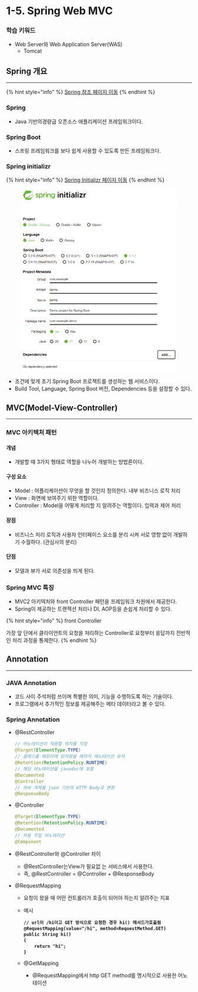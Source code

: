 # 1-5. Spring Web MVC

### 학습 키워드

* Web Server와 Web Application Server(WAS)
  * Tomcat

## Spring 개요

***

{% hint style="info" %}
[Spring 참조 페이지 이동](https://docs.spring.io/spring-framework/reference/)
{% endhint %}

### Spring

* Java 기반의경량급 오픈소스 애플리케이션 프레임워크이다.&#x20;

### Spring Boot

* 스프링 프레임워크를 보다 쉽게 사용할 수 있도록 만든 프레임워크다.

### Spring initializr

{% hint style="info" %}
[Spring Initializr](https://start.spring.io/)[ 페이지 이동](https://start.spring.io/)
{% endhint %}

<figure><img src="../../.gitbook/assets/화면 캡처 2023-08-17 222048.png" alt=""><figcaption></figcaption></figure>

* 조건에 맞게 초기 Spring Boot 프로젝트를 생성하는 웹 서비스이다.
* Build Tool, Language, Spring Boot 버전, Dependencies 등을 설정할 수 있다.

## MVC(Model-View-Controller)

***

### MVC 아키텍처 패턴

#### 개념

* 개발할 때 3가지 형태로 역할을 나누어 개발하는 방법론이다.

#### 구성 요소

* Model : 어플리케이션이 무엇을 할 것인지 정의한다. 내부 비즈니스 로직 처리
* View : 화면에 보여주기 위한 역할이다.&#x20;
* Controller : Model을 어떻게 처리할 지 알려주는 역할이다. 입력과 제어 처리

#### 장점

* 비즈니스 처리 로직과 사용자 인터페이스 요소를 분리 시켜 서로 영향 없이 개발하기 수월하다. (관심사의 분리)

#### 단점

* 모델과 뷰가 서로 의존성을 띄게 된다.

### Spring MVC 특징

* MVC2 아키텍처와 front Controller 패턴을 프레임워크 차원에서 제공한다.
* Spring이 제공하는 트랜잭션 처리나 DI, AOP등을 손쉽게 처리할 수 있다.

{% hint style="info" %}
front Controller

가장 앞 단에서 클라이언트의 요청을 처리하는 Controller로  요청부터 응답까지 전반적인 처리 과정을 통제한다.
{% endhint %}

## Annotation

***

### JAVA Annotation

* 코드 사이 주석처럼 쓰이며 특별한 의미, 기능을 수행하도록 하는 기술이다.
* 프로그램에서 추가적인 정보를 제공해주는 메타 데이터라고 볼 수 있다.

### Spring Annotation

*   @RestController

    ```java
    // 어노테이션이 적용할 위치를 지정
    @Target(ElementType.TYPE)
    // 클래스를 메모리에 읽어왔을 때까지 애노테이션 유지
    @Retention(RetentionPolicy.RUNTIME)
    // 해당 어노테이션을 javadoc에 포함
    @Documented
    @Controller
    // 자바 객체를 json 기반의 HTTP Body로 변환
    @ResponseBody
    ```
*   @Controller

    ```java
    @Target(ElementType.TYPE)
    @Retention(RetentionPolicy.RUNTIME)
    @Documented
    // 자동 주입 어노테이션
    @Component
    ```
* @RestController와 @Controller 차이
  * @RestController는View가 필요없  는 서비스에서 사용한다.
  * 즉, @RestController = @Controller + @ResponseBody
* @RequestMapping&#x20;
  * 요청이 왔을 때 어떤 컨트롤러가 호출이 되어야 하는지 알려주는 지표
  *   예시

      <pre class="language-java"><code class="lang-java"><strong>// url이 /hi이고 GET 방식으로 요청한 경우 hi() 메서드가호출됨
      </strong><strong>@RequestMapping(value="/hi", method=RequestMethod.GET)
      </strong><strong>public String hi()
      </strong><strong>{
      </strong><strong>    return "hi";
      </strong><strong>}
      </strong></code></pre>
  * @GetMapping&#x20;
    * @RequestMapping에서 http GET method를 명시적으로 사용한 어노테이션
